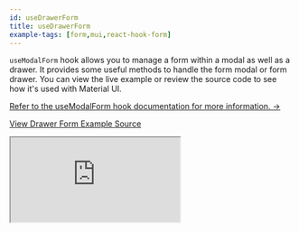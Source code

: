 ```yaml
---
id: useDrawerForm
title: useDrawerForm
example-tags: [form,mui,react-hook-form]
---
```


`useModalForm` hook allows you to manage a form within a modal as well as a drawer. It provides some useful methods to handle the form modal or form drawer. You can view the live example or review the source code to see how it's used with Material UI.

[Refer to the useModalForm hook documentation for more information. →](/docs/packages/documentation/react-hook-form/useModalForm/)

[View Drawer Form Example Source](https://github.com/refinedev/refine/tree/master/examples/form/mui/useDrawerForm)

<iframe loading="lazy" src="https://stackblitz.com//github/pankod/refine/tree/master/examples/form/mui/useDrawerForm?embed=1&view=preview&theme=dark&preset=node&ctl=1"
    style={{width: "100%", height:"80vh", border: "0px", borderRadius: "8px", overflow:"hidden"}}
    title="mui-use-drawer-form"
></iframe>
